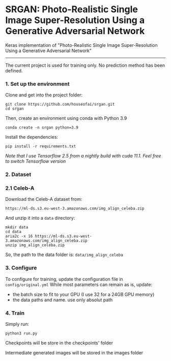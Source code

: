 # SRGAN: Photo-Realistic Single Image Super-Resolution Using a Generative Adversarial Network
Keras implementation of "Photo-Realistic Single Image Super-Resolution Using a Generative Adversarial Network"
___

The current project is used for training only. No prediction method has been defined.



### 1. Set up the environment

Clone and get into the project folder:
```
git clone https://github.com/houseofai/srgan.git
cd srgan
```
Then, create an environment using conda with Python 3.9
```
conda create -n srgan python=3.9
```

Install the dependencies:
```
pip install -r requirements.txt
```
*Note that I use Tensorflow 2.5 from a nightly build with cuda 11.1. Feel free to switch Tensorflow version*

### 2. Dataset

### 2.1 Celeb-A

Download the Celeb-A dataset from:

`https://ml-ds.s3.eu-west-3.amazonaws.com/img_align_celeba.zip`

And unzip it into a `data` directory:
```
mkdir data
cd data
aria2c -x 16 https://ml-ds.s3.eu-west-3.amazonaws.com/img_align_celeba.zip
unzip img_align_celeba.zip
```

So, the path to the data folder is: `data/img_align_celeba`

### 3. Configure

To configure for training, update the configuration file in `config/original.yml`
While most parameters can remain as is, update:
- the batch size to fit to your GPU (I use 32 for a 24GB GPU memory)
- the data paths and name. use only absolut path


### 4. Train

Simply run:
```
python3 run.py
```

Checkpoints will be store in the checkpoints' folder

Intermediate generated images will be stored in the images folder
